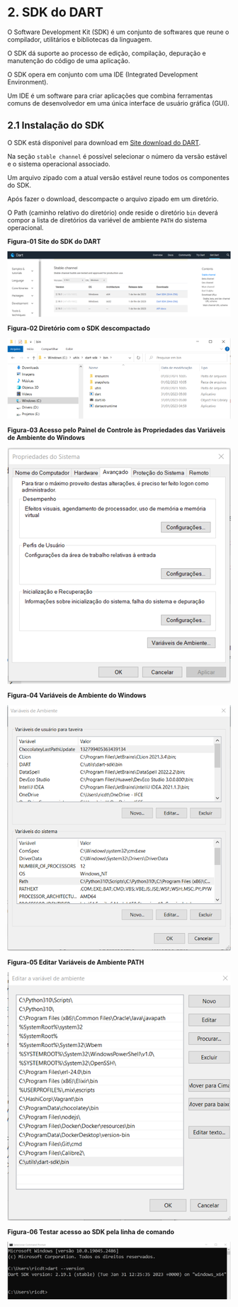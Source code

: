# 2. SDK do DART #

>
O Software Development Kit (SDK) é um conjunto de softwares que reune o compilador, utilitários e bibliotecas da linguagem.
>
>
O SDK dá suporte ao processo de edição, compilação, depuração e manutenção do código de uma aplicação.
>
>
O SDK opera em conjunto com uma IDE (Integrated Development Environment). 
>
Um IDE é um software para criar aplicações que combina ferramentas comuns de 
desenvolvedor em uma única interface de usuário gráfica (GUI).
>

## 2.1 Instalação do SDK ##

>
O SDK está disponivel para download em [Site download do DART](https://dart.dev/get-dart/archive/).
>
>
Na seção `stable channel` é possível selecionar o número da versão estável e o sistema operacional 
associado.
>
Um arquivo zipado com a atual versão estável reune todos os componentes do SDK.
>
>
Após fazer o download, descompacte o arquivo zipado em um diretório. 
>
>
O Path (caminho relativo do diretório) onde reside o diretório `bin` deverá compor a lista 
de diretórios da variével de ambiente `PATH` do sistema operacional.
>
>
**Figura-01 Site do SDK do DART**
>
![SDK do Dart.](/98-figuras/02-instalacao/stable.png "SDK do Dart.")
>
**Figura-02 Diretório com o SDK descompactado**
>
>
![Diretório do SDK.](/98-figuras/02-instalacao/diretorio-sdk.png "Diretório do SDK do Dart.")
>
>
**Figura-03 Acesso pelo Painel de Controle às Propriedades das Variáveis de Ambiente do Windows**
>
>
![Painel de Controle acesso às Variavéis de Ambiente do Windows.](/98-figuras/02-instalacao/propriedades.png "Propriedades das Variáveis de Ambiente do Windows.")
>

>
**Figura-04 Variáveis de Ambiente do Windows**
>
>
![Edição de Variavéis de Ambiente do Windows.](/98-figuras/02-instalacao/variaveis-ambiente.png "Edição de Variáveis de Ambiente.")
>

>
**Figura-05 Editar Variáveis de Ambiente PATH**
>
>
![Editar Variavéis de Ambiente PATH.](/98-figuras/02-instalacao/editar-variavel-ambiente.png "Edição de Variável de Ambiente PATH.")
>

>
**Figura-06 Testar acesso ao SDK pela linha de comando**
>
>
![Teste de acesso ao SDK do DAR.](/98-figuras/02-instalacao/teste-acesso-sdk.png "Teste de Acesso ao SDK.")
>